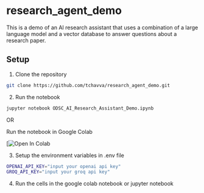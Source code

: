 # research_agent_demo

This is a demo of an AI research assistant that uses a combination of a large language model and a vector database to answer questions about a research paper.

## Setup

1. Clone the repository

```bash
git clone https://github.com/tchavva/research_agent_demo.git
```

2. Run the notebook

```bash
jupyter notebook ODSC_AI_Research_Assistant_Demo.ipynb
```

OR 

Run the notebook in Google Colab

[![Open In Colab]()

3. Setup the environment variables in .env file

```bash
OPENAI_API_KEY="input your openai api key"
GROQ_API_KEY="input your groq api key"
```

4. Run the cells in the google colab notebook or jupyter notebook
